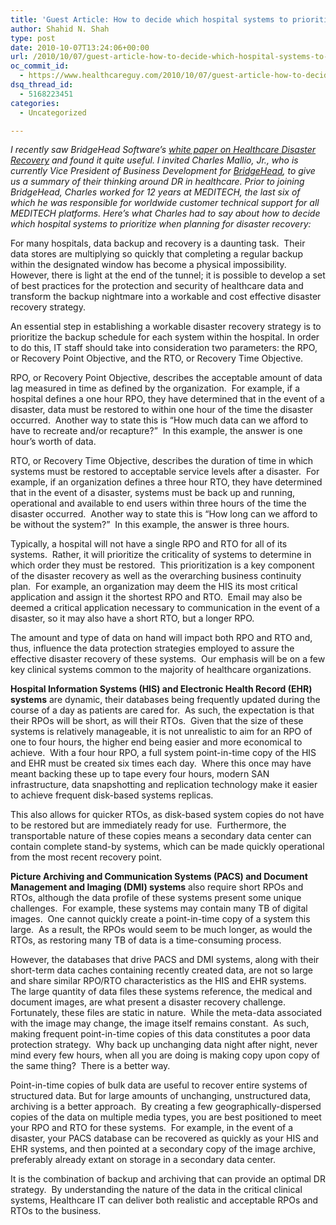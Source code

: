 ```yaml
---
title: 'Guest Article: How to decide which hospital systems to prioritize when planning for disaster recovery'
author: Shahid N. Shah
type: post
date: 2010-10-07T13:24:06+00:00
url: /2010/10/07/guest-article-how-to-decide-which-hospital-systems-to-prioritize-when-planning-for-disaster-recovery/
oc_commit_id:
  - https://www.healthcareguy.com/2010/10/07/guest-article-how-to-decide-which-hospital-systems-to-prioritize-when-planning-for-disaster-recovery/1478770707
dsq_thread_id:
  - 5168223451
categories:
  - Uncategorized

---
```

_I recently saw BridgeHead Software&#8217;s [white paper on Healthcare Disaster Recovery][1] and found it quite useful. I invited Charles Mallio, Jr., who is currently Vice President of Business Development for [BridgeHead][2], to give us a summary of their thinking around DR in healthcare. Prior to joining BridgeHead, Charles worked for 12 years at MEDITECH, the last six of which he was responsible for worldwide customer technical support for all MEDITECH platforms. Here&#8217;s what Charles had to say about how to decide which hospital systems to prioritize when planning for disaster recovery:_

For many hospitals, data backup and recovery is a daunting task.  Their data stores are multiplying so quickly that completing a regular backup within the designated window has become a physical impossibility. However, there is light at the end of the tunnel; it is possible to develop a set of best practices for the protection and security of healthcare data and transform the backup nightmare into a workable and cost effective disaster recovery strategy.

An essential step in establishing a workable disaster recovery strategy is to prioritize the backup schedule for each system within the hospital. In order to do this, IT staff should take into consideration two parameters: the RPO, or Recovery Point Objective, and the RTO, or Recovery Time Objective.

RPO, or Recovery Point Objective, describes the acceptable amount of data lag measured in time as defined by the organization.  For example, if a hospital defines a one hour RPO, they have determined that in the event of a disaster, data must be restored to within one hour of the time the disaster occurred.  Another way to state this is “How much data can we afford to have to recreate and/or recapture?”  In this example, the answer is one hour’s worth of data.

RTO, or Recovery Time Objective, describes the duration of time in which systems must be restored to acceptable service levels after a disaster.  For example, if an organization defines a three hour RTO, they have determined that in the event of a disaster, systems must be back up and running, operational and available to end users within three hours of the time the disaster occurred.  Another way to state this is “How long can we afford to be without the system?”  In this example, the answer is three hours.

Typically, a hospital will not have a single RPO and RTO for all of its systems.  Rather, it will prioritize the criticality of systems to determine in which order they must be restored.  This prioritization is a key component of the disaster recovery as well as the overarching business continuity plan.  For example, an organization may deem the HIS its most critical application and assign it the shortest RPO and RTO.  Email may also be deemed a critical application necessary to communication in the event of a disaster, so it may also have a short RTO, but a longer RPO.

The amount and type of data on hand will impact both RPO and RTO and, thus, influence the data protection strategies employed to assure the effective disaster recovery of these systems.  Our emphasis will be on a few key clinical systems common to the majority of healthcare organizations.

**Hospital Information Systems (HIS) and Electronic Health Record (EHR) systems** are dynamic, their databases being frequently updated during the course of a day as patients are cared for.  As such, the expectation is that their RPOs will be short, as will their RTOs.  Given that the size of these systems is relatively manageable, it is not unrealistic to aim for an RPO of one to four hours, the higher end being easier and more economical to achieve.  With a four hour RPO, a full system point-in-time copy of the HIS and EHR must be created six times each day.  Where this once may have meant backing these up to tape every four hours, modern SAN infrastructure, data snapshotting and replication technology make it easier to achieve frequent disk-based systems replicas.

This also allows for quicker RTOs, as disk-based system copies do not have to be restored but are immediately ready for use.  Furthermore, the transportable nature of these copies means a secondary data center can contain complete stand-by systems, which can be made quickly operational from the most recent recovery point.

**Picture Archiving and Communication Systems (PACS) and Document Management and Imaging (DMI) systems** also require short RPOs and RTOs, although the data profile of these systems present some unique challenges.  For example, these systems may contain many TB of digital images.  One cannot quickly create a point-in-time copy of a system this large.  As a result, the RPOs would seem to be much longer, as would the RTOs, as restoring many TB of data is a time-consuming process.

However, the databases that drive PACS and DMI systems, along with their short-term data caches containing recently created data, are not so large and share similar RPO/RTO characteristics as the HIS and EHR systems.  The large quantity of data files these systems reference, the medical and document images, are what present a disaster recovery challenge.  Fortunately, these files are static in nature.  While the meta-data associated with the image may change, the image itself remains constant.  As such, making frequent point-in-time copies of this data constitutes a poor data protection strategy.  Why back up unchanging data night after night, never mind every few hours, when all you are doing is making copy upon copy of the same thing?  There is a better way.

Point-in-time copies of bulk data are useful to recover entire systems of structured data. But for large amounts of unchanging, unstructured data, archiving is a better approach.  By creating a few geographically-dispersed copies of the data on multiple media types, you are best positioned to meet your RPO and RTO for these systems.  For example, in the event of a disaster, your PACS database can be recovered as quickly as your HIS and EHR systems, and then pointed at a secondary copy of the image archive, preferably already extant on storage in a secondary data center.

It is the combination of backup and archiving that can provide an optimal DR strategy.  By understanding the nature of the data in the critical clinical systems, Healthcare IT can deliver both realistic and acceptable RPOs and RTOs to the business.

 [1]: http://www.thehsvcompany.com/HDRWP
 [2]: http://www.bridgeheadsoftware.com/